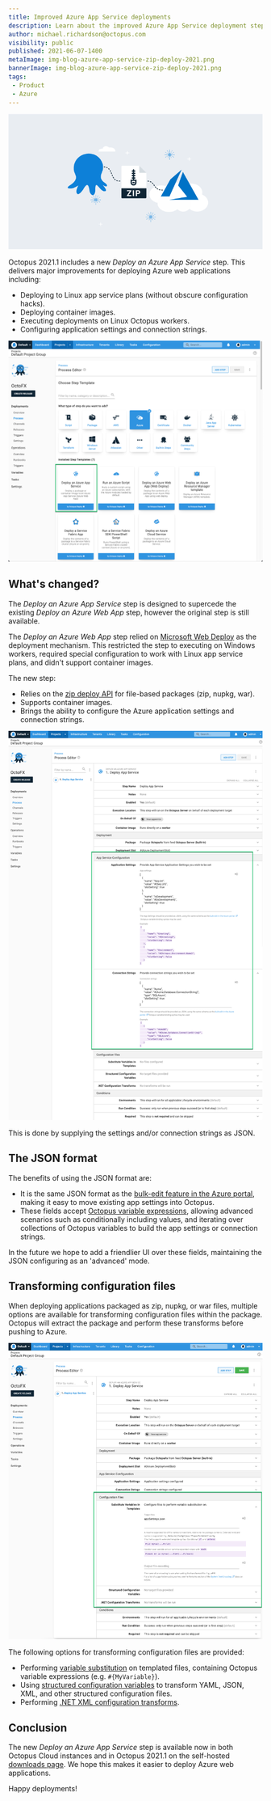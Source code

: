 ```yaml
---
title: Improved Azure App Service deployments 
description: Learn about the improved Azure App Service deployment step included in Octopus 2021.1.
author: michael.richardson@octopus.com
visibility: public
published: 2021-06-07-1400
metaImage: img-blog-azure-app-service-zip-deploy-2021.png
bannerImage: img-blog-azure-app-service-zip-deploy-2021.png
tags:
 - Product 
 - Azure
---
```


![Octopus, a zip file and Azure logo connected in the clouds](img-blog-azure-app-service-zip-deploy-2021.png)

Octopus 2021.1 includes a new _Deploy an Azure App Service_ step. This delivers major improvements for deploying Azure web applications including:

- Deploying to Linux app service plans (without obscure configuration hacks). 
- Deploying container images. 
- Executing deployments on Linux Octopus workers.
- Configuring application settings and connection strings.

![Add Azure App Service step tile](azure-app-service-step-tile.png "width=500")

## What's changed?

The _Deploy an Azure App Service_ step is designed to supercede the existing _Deploy an Azure Web App_ step, however the original step is still available. 

The _Deploy an Azure Web App_ step relied on [Microsoft Web Deploy](https://www.iis.net/downloads/microsoft/web-deploy) as the deployment mechanism. This restricted the step to executing on Windows workers, required special configuration to work with Linux app service plans, and didn't support container images.  

The new step:

- Relies on the [zip deploy API](https://docs.microsoft.com/en-us/azure/app-service/deploy-zip#rest) for file-based packages (zip, nupkg, war).
- Supports container images. 
- Brings the ability to configure the Azure application settings and connection strings. 

![Configuring app settings and connection strings](app-settings-and-connection-strings.png "width=500")

This is done by supplying the settings and/or connection strings as JSON. 

## The JSON format

The benefits of using the JSON format are: 

- It is the same JSON format as the [bulk-edit feature in the Azure portal](https://docs.microsoft.com/en-us/azure/app-service/configure-common#edit-in-bulk), making it easy to move existing app settings into Octopus.  
- These fields accept [Octopus variable expressions](https://octopus.com/docs/projects/variables/variable-substitutions), allowing advanced scenarios such as conditionally including values, and iterating over collections of Octopus variables to build the app settings or connection strings.  

In the future we hope to add a friendlier UI over these fields, maintaining the JSON configuring as an 'advanced' mode. 

## Transforming configuration files

When deploying applications packaged as zip, nupkg, or war files, multiple options are available for transforming configuration files within the package.  Octopus will extract the package and perform these transforms before pushing to Azure.

![Azure app service configuration file options](azure-app-service-config-files.png "width=500")

The following options for transforming configuration files are provided: 

- Performing [variable substitution](https://octopus.com/docs/projects/steps/configuration-features/substitute-variables-in-templates#:~:text=The%20Substitute%20Variables%20in%20Files,Octopus%20Variables%20into%20any%20file.) on templated files, containing Octopus variable expressions (e.g. `#{MyVariable}`). 
- Using [structured configuration variables](https://octopus.com/docs/projects/steps/configuration-features/structured-configuration-variables-feature) to transform YAML, JSON, XML, and other structured configuration files.  
- Performing [.NET XML configuration transforms](https://octopus.com/docs/projects/steps/configuration-features/configuration-transforms).

## Conclusion

The new _Deploy an Azure App Service_ step is available now in both Octopus Cloud instances and in Octopus 2021.1 on the self-hosted [downloads page](https://octopus.com/downloads). We hope this makes it easier to deploy Azure web applications.

Happy deployments!